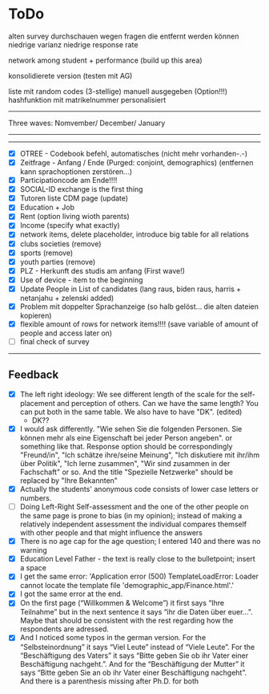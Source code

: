 # ToDo

alten survey durchschauen wegen fragen die entfernt werden können 
    niedrige varianz
    niedrige response rate 

network among student + performance (build up this area)

konsolidierete version (testen mit AG)

liste mit random codes (3-stellige) manuell ausgegeben (Option!!!)
    hashfunktion mit matrikelnummer 
    personalisiert 

***

Three waves: Nomvember/ December/ January 

***

***
- [x] OTREE - Codebook befehl, automatisches (nicht mehr vorhanden-.-)
- [x] Zeitfrage - Anfang / Ende (Purged: conjoint, demographics) (entfernen kann sprachoptionen zerstören...)
- [x] Participationcode am Ende!!!!
- [x] SOCIAL-ID exchange is the first thing 
- [x] Tutoren liste CDM page (update)
- [x] Education + Job 
- [x] Rent (option living wioth parents)
- [x] Income (specify what exactly)
- [x] network items, delete placeholder, introduce big table for all relations 
- [x] clubs societies (remove)
- [x] sports (remove)
- [x] youth parties (remove)
- [x] PLZ - Herkunft des studis am anfang (First wave!)
- [x] Use of device - item to the beginning 
- [x] Update People in List of candidates (lang raus, biden raus, harris + netanjahu + zelenski added)
- [x] Problem mit doppelter Sprachanzeige (so halb gelöst... die alten dateien kopieren)
- [x] flexible amount of rows for network items!!!! (save variable of amount of people and access later on)
- [ ] final check of survey

***

## Feedback 

- [x] The left right ideology: We see different length of the scale for the self-placement and perception of others. Can we have the same length? You can put both in the same table. We also have to have "DK". (edited) 
    - DK??
- [x] I would ask differently. "Wie sehen Sie die folgenden Personen. Sie können mehr als eine Eigenschaft bei jeder Person angeben". or something like that. Response option should be correspondingly "Freund/in", "Ich schätze ihre/seine Meinung", "Ich diskutiere mit ihr/ihm über Politik", "Ich lerne zusammen", "Wir sind zusammen in der Fachschaft" or so. And the title "Spezielle Netzwerke" should be replaced by "Ihre Bekannten"
- [x] Actually the students' anonymous code consists of lower case letters or numbers.
- [ ] Doing Left-Right Self-assessment and the one of the other people on the same page is prone to bias (in my opinion); instead of making a relatively independent assessment the individual compares themself with other people and that might influence the answers
- [x] There is no age cap for the age question; I entered 140 and there was no warning
- [x] Education Level Father - the text is really close to the bulletpoint; insert a space
- [x] I get the same error: 'Application error (500) TemplateLoadError: Loader cannot locate the template file 'demographic_app/Finance.html'.'
- [x] I got the same error at the end.
- [x] On the first page (“Willkommen & Welcome”) it first says “Ihre Teilnahme” but in the next sentence it says “ihr die Daten über euer…”. Maybe that should be consistent with the rest regarding how the respondents are adressed.
- [x] And I noticed some typos in the german version. For the “Selbsteinordnung” it says “Viel Leute” instead of “Viele Leute”. For the “Beschäftigung des Vaters” it says “Bitte geben Sie ob ihr Vater einer Beschäftigung nachgeht.”. And for the “Beschäftigung der Mutter” it says “Bitte geben Sie an ob ihr Vater einer Beschäftigung nachgeht”. And there is a parenthesis missing after Ph.D. for both